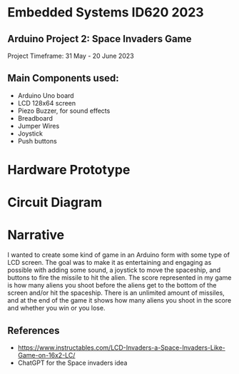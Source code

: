 # Embedded Systems ID620 2023

## Arduino Project 2: Space Invaders Game

Project Timeframe: 31 May - 20 June 2023

## Main Components used:

- Arduino Uno board
- LCD 128x64 screen
- Piezo Buzzer, for sound effects
- Breadboard
- Jumper Wires
- Joystick 
- Push buttons

# Hardware Prototype

# Circuit Diagram

# Narrative

I wanted to create some kind of game in an Arduino form with some type of LCD screen. The goal was to make it as entertaining and engaging as possible with adding some sound, a joystick to move the spaceship, and buttons to fire the missile to hit the alien. The score represented in my game is how many aliens you shoot before the aliens get to the bottom of the screen and/or hit the spaceship. There is an unlimited amount of missiles, and at the end of the game it shows how many aliens you shoot in the score and whether you win or you lose.

## References

- https://www.instructables.com/LCD-Invaders-a-Space-Invaders-Like-Game-on-16x2-LC/ 
- ChatGPT for the Space invaders idea